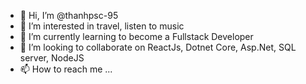 - 👋 Hi, I’m @thanhpsc-95
- 👀 I’m interested in travel, listen to music
- 🌱 I’m currently learning to become a Fullstack Developer
- 💞️ I’m looking to collaborate on ReactJs, Dotnet Core, Asp.Net, SQL server, NodeJS
- 📫 How to reach me ...

<!---
thanhpsc-95/thanhpsc-95 is a ✨ special ✨ repository because its `README.md` (this file) appears on your GitHub profile.
You can click the Preview link to take a look at your changes.
--->
